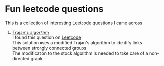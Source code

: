 # Fun leetcode questions

This is a collection of interesting Leetcode questions I came across

1. [Trajan's algorithm](https://github.com/binoychitale/fun-lc-questions/blob/main/trajan.js) <br>
  I found this question on [Leetcode](https://leetcode.com/problems/critical-connections-in-a-network) <br>
  This solution uses a modified Trajan's algorithm to identify links between strongly connected groups <br>
  The modification to the stock algorithm is needed to take care of a non-directed graph
